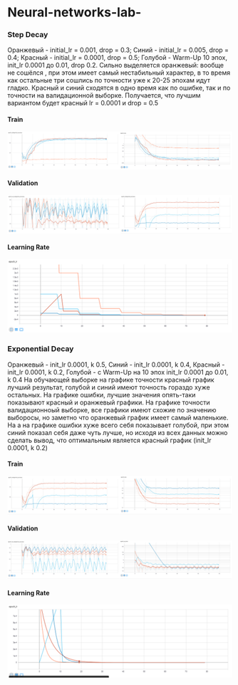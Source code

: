 # Neural-networks-lab-
### Step Decay
Оранжевый - initial_lr = 0.001, drop = 0.3; Синий - initial_lr = 0.005, drop = 0.4; Красный - initial_lr = 0.0001, drop = 0.5; Голубой - Warm-Up 10 эпох, init_lr 0.0001 до 0.01, drop 0.2. 
Cильно выделяется оранжевый: вообще не сошёлся , при этом имеет самый нестабильный характер, в то время как остальные три сошлись по точности уже к 20-25 эпохам идут гладко. Красный и синий сходятся в одно время как по ошибке, так и по точности на валидационной выборке. Получается, что лучшим вариантом будет красный  lr = 0.0001 и drop = 0.5
#### Train
![Image alt](https://github.com/phoenix3x3/Neural-networks-lab-/raw/lab5/train1.jpg)
#### Validation
![Image alt](https://github.com/phoenix3x3/Neural-networks-lab-/raw/lab5/validation1.jpg)
#### Learning Rate
![Image alt](https://github.com/phoenix3x3/Neural-networks-lab-/raw/lab5/lr1.png)

### Exponential Decay
Оранжевый - init_lr 0.0001, k 0.5, Синий - init_lr 0.0001, k 0.4, Красный - init_lr 0.0001, k 0.2, Голубой - с Warm-Up на 10 эпох init_lr 0.0001 до 0.01, k 0.4
На обучающей выборке на графике точности красный график лучший результат,  голубой и синий имеют точность гораздо хуже остальных. На графике ошибки, лучшие значения опять-таки показывают красный и оранжевый графики. На графике точности валидационноый выборке, все графики имеют схожие по значению выборосы, но заметно что оранжевый график имеет самый маленькие. На а на графике ошибки хуже всего себя показывает голубой, при этом синий показал себя даже чуть лучше, но исходя из всех данных можно сделать вывод, что оптимальным является красный график (init_lr 0.0001, k 0.2)
#### Train
![Image alt](https://github.com/phoenix3x3/Neural-networks-lab-/raw/lab5/train2.jpg)
#### Validation
![Image alt](https://github.com/phoenix3x3/Neural-networks-lab-/raw/lab5/validation2.jpg)
#### Learning Rate
![Image alt](https://github.com/phoenix3x3/Neural-networks-lab-/raw/lab5/lr2.png)
